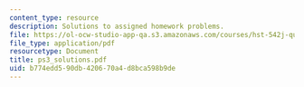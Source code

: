 ```yaml
---
content_type: resource
description: Solutions to assigned homework problems.
file: https://ol-ocw-studio-app-qa.s3.amazonaws.com/courses/hst-542j-quantitative-physiology-organ-transport-systems-spring-2004/b774edd590db420670a4d8bca598b9de_ps3_solutions.pdf
file_type: application/pdf
resourcetype: Document
title: ps3_solutions.pdf
uid: b774edd5-90db-4206-70a4-d8bca598b9de
---
```

